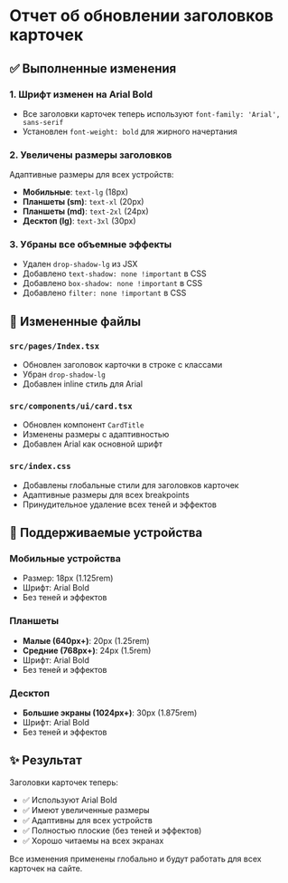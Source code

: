 # Отчет об обновлении заголовков карточек

## ✅ Выполненные изменения

### 1. **Шрифт изменен на Arial Bold**
- Все заголовки карточек теперь используют `font-family: 'Arial', sans-serif`
- Установлен `font-weight: bold` для жирного начертания

### 2. **Увеличены размеры заголовков**
Адаптивные размеры для всех устройств:
- **Мобильные**: `text-lg` (18px)
- **Планшеты (sm)**: `text-xl` (20px) 
- **Планшеты (md)**: `text-2xl` (24px)
- **Десктоп (lg)**: `text-3xl` (30px)

### 3. **Убраны все объемные эффекты**
- Удален `drop-shadow-lg` из JSX
- Добавлено `text-shadow: none !important` в CSS
- Добавлено `box-shadow: none !important` в CSS
- Добавлено `filter: none !important` в CSS

## 🔧 Измененные файлы

### `src/pages/Index.tsx`
- Обновлен заголовок карточки в строке с классами
- Убран `drop-shadow-lg`
- Добавлен inline стиль для Arial

### `src/components/ui/card.tsx`
- Обновлен компонент `CardTitle`
- Изменены размеры с адаптивностью
- Добавлен Arial как основной шрифт

### `src/index.css`
- Добавлены глобальные стили для заголовков карточек
- Адаптивные размеры для всех breakpoints
- Принудительное удаление всех теней и эффектов

## 📱 Поддерживаемые устройства

### Мобильные устройства
- Размер: 18px (1.125rem)
- Шрифт: Arial Bold
- Без теней и эффектов

### Планшеты
- **Малые (640px+)**: 20px (1.25rem)
- **Средние (768px+)**: 24px (1.5rem)
- Шрифт: Arial Bold
- Без теней и эффектов

### Десктоп
- **Большие экраны (1024px+)**: 30px (1.875rem)
- Шрифт: Arial Bold
- Без теней и эффектов

## ✨ Результат

Заголовки карточек теперь:
- ✅ Используют Arial Bold
- ✅ Имеют увеличенные размеры
- ✅ Адаптивны для всех устройств
- ✅ Полностью плоские (без теней и эффектов)
- ✅ Хорошо читаемы на всех экранах

Все изменения применены глобально и будут работать для всех карточек на сайте.